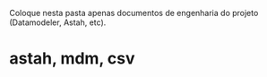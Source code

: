 Coloque nesta pasta apenas documentos de engenharia do projeto (Datamodeler, Astah, etc).
# astah, mdm, csv
